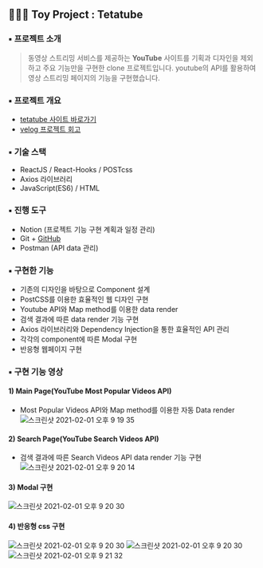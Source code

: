 ## 👩🏻‍💻 Toy Project : Tetatube 

### ▪️ 프로젝트 소개
> 동영상 스트리밍 서비스를 제공하는 **YouTube** 사이트를 기획과 디자인을 제외하고 주요 기능만을 구현한 clone 프로젝트입니다. youtube의 API를 활용하여 영상 스트리밍 페이지의 기능을 구현했습니다.

### ▪️ 프로젝트 개요
+ [tetatube 사이트 바로가기](https://ichbinmin2.github.io/tetatube/)
+ [velog 프로젝트 회고](https://velog.io/@ichbinmin2/Tetatube-Project)

### ▪️ 기술 스택
+ ReactJS / React-Hooks / POSTcss 
+ Axios 라이브러리 
+ JavaScript(ES6) / HTML

### ▪️ 진행 도구
+ Notion (프로젝트 기능 구현 계획과 일정 관리)
+ Git + [GitHub](https://github.com/ichbinmin2/tetatube)
+ Postman (API data 관리)

### ▪️ 구현한 기능 
+ 기존의 디자인을 바탕으로 Component 설계
+ PostCSS를 이용한 효율적인 웹 디자인 구현
+ Youtube API와 Map method를 이용한 data render
+ 검색 결과에 따른 data render 기능 구현
+ Axios 라이브러리와 Dependency Injection을 통한 효율적인 API 관리
+ 각각의 component에 따른 Modal 구현
+ 반응형 웹페이지 구현


### ▪️ 구현 기능  영상 
#### 1) Main Page(YouTube Most Popular Videos API)
- Most Popular Videos API와 Map method를 이용한 자동 Data render
![스크린샷 2021-02-01 오후 9 19 35](https://user-images.githubusercontent.com/53133662/106458481-cc190180-64d3-11eb-9c8d-4ab6c2e1e446.png)


#### 2) Search Page(YouTube Search Videos API)
- 검색 결과에 따른 Search Videos API data render 기능 구현
![스크린샷 2021-02-01 오후 9 20 14](https://user-images.githubusercontent.com/53133662/106458492-d1764c00-64d3-11eb-8834-1e6589545133.png)


#### 3) Modal 구현
![스크린샷 2021-02-01 오후 9 20 30](https://user-images.githubusercontent.com/53133662/106458496-d2a77900-64d3-11eb-9f7a-107346a89caf.png)

#### 4) 반응형 css 구현
![스크린샷 2021-02-01 오후 9 20 30](https://user-images.githubusercontent.com/53133662/106458496-d2a77900-64d3-11eb-9f7a-107346a89caf.png)
![스크린샷 2021-02-01 오후 9 20 30](https://user-images.githubusercontent.com/53133662/106458496-d2a77900-64d3-11eb-9f7a-107346a89caf.png)
![스크린샷 2021-02-01 오후 9 21 32](https://user-images.githubusercontent.com/53133662/106458500-d3400f80-64d3-11eb-9cd6-94c5fe6de2cd.png)

